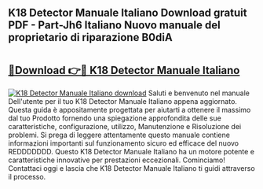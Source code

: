 ## K18 Detector Manuale Italiano Download gratuit PDF - Part-Jh6 Italiano Nuovo manuale del proprietario di riparazione B0diA

# <h2><a href="http://dffys8r.blite.top/?on=K18+Detector+Manuale+Italiano">🔗Download 👉🔴 K18 Detector Manuale Italiano</a></h2>

[![K18 Detector Manuale Italiano download](https://i.imgur.com/lujVjoI.png)](http://dffys8r.blite.top/?on=K18+Detector+Manuale+Italiano)
Saluti e benvenuto nel manuale Dell'utente per il tuo K18 Detector Manuale Italiano appena aggiornato. Questa guida è appositamente progettata per aiutarti a ottenere il massimo dal tuo Prodotto fornendo una spiegazione approfondita delle sue caratteristiche, configurazione, utilizzo, Manutenzione e Risoluzione dei problemi. Si prega di leggere attentamente questo manuale contiene informazioni importanti sul funzionamento sicuro ed efficace del nuovo REDDDDDDD. Questo K18 Detector Manuale Italiano ha un motore potente e caratteristiche innovative per prestazioni eccezionali. Cominciamo! Contattaci oggi e lascia che K18 Detector Manuale Italiano ti guidi attraverso il processo.
